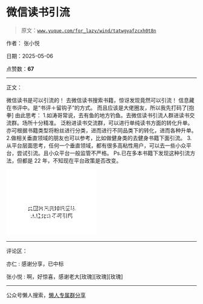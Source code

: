 # 微信读书引流

> 原文：[`www.yuque.com/for_lazy/wind/tatwgyafzcxh0t8n`](https://www.yuque.com/for_lazy/wind/tatwgyafzcxh0t8n)

作者： 张小悦

日期：2025-05-06

点赞数：**67**

* * *

正文：

微信读书是可以引流的！ 去微信读书搜索书籍，惊讶发现竟然可以引流！ 信息藏在书评中。是“书评＋留钩子”的方式。 而且应该是大佬圈友，所以我先打码了[抱拳]
由此思考： 1.如涛哥常说，去有鱼的地方钓鱼。去微信读书引流人群进读书交流群。场所十分精准。
泛粉进读书交流群，可以进行单纯读书方面的转化升单。亦可根据书籍类型将粉丝进行分类，进而进行不同品类下的转化，进而各种升单。
2.做相关垂直领域的朋友也可以参考，比如做健身类的去健身书籍下面引流。
3.从平台层面思考，任何一个垂直领域，都有很多高粘性用户，可以去一些小众平台，尝试引流。且小众平台一般监管不严格。
Ps.已在多本书籍下发现这种引流方法，但都是 22 年，不知现在平台政策是否改变。

![](img/76c6e334d9ef6119d5511e7126f6cc13.png "None")

* * *

评论区：

亦仁 : 感谢分享，已中标

张小悦 : 啊，好惊喜，感谢老大[玫瑰][玫瑰][玫瑰]

* * *

公众号懒人搜索，[懒人专属群分享](https://lazybook.fun/#/blog/group)